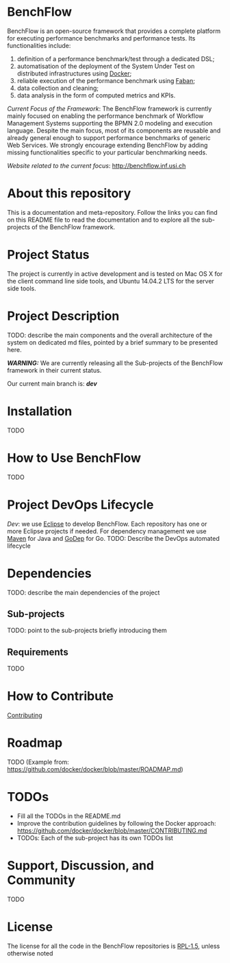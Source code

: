 # BenchFlow
BenchFlow is an open-source framework that provides a complete platform for executing performance benchmarks and performance tests. Its functionalities include:

1. definition of a performance benchmark/test through a dedicated DSL;
2. automatisation of the deployment of the System Under Test on distributed infrastructures using [Docker](https://www.docker.com);
3. reliable execution of the performance benchmark using [Faban](http://faban.org);
4. data collection and cleaning;
5. data analysis in the form of computed metrics and KPIs.

*Current Focus of the Framework*: 
The BenchFlow framework is currently mainly focused on enabling the performance benchmark of Workflow Management Systems supporting the BPMN 2.0 modeling and execution language. Despite the main focus, most of its components are reusable and already general enough to support performance benchmarks of generic Web Services. We strongly encourage extending BenchFlow by adding missing functionalities specific to your particular benchmarking needs. 

*Website related to the current focus*: http://benchflow.inf.usi.ch

# About this repository
This is a documentation and meta-repository. Follow the links you can find on this README file to read the documentation and to explore all the sub-projects of the BenchFlow framework.

# Project Status
The project is currently in active development and is tested on Mac OS X for the client command line side tools, and Ubuntu 14.04.2 LTS for the server side tools. 

# Project Description
TODO: describe the main components and the overall architecture of the system on dedicated md files, pointed by a brief summary to be presented here.

***WARNING:*** We are currently releasing all the Sub-projects of the BenchFlow framework in their current status.

Our current main branch is: ***dev***

# Installation
TODO

# How to Use BenchFlow
TODO

# Project DevOps Lifecycle
*Dev*: we use [Eclipse](https://www.eclipse.org/home/index.php) to develop BenchFlow. Each repository has one or more Eclipse projects if needed. For dependency management we use [Maven](http://maven.apache.org) for Java and [GoDep](https://github.com/tools/godep) for Go.
TODO: Describe the DevOps automated lifecycle

# Dependencies
TODO: describe the main dependencies of the project

## Sub-projects
TODO: point to the sub-projects briefly introducing them

## Requirements
TODO

# How to Contribute
[Contributing](documentation/contributing.md)

# Roadmap
TODO (Example from: https://github.com/docker/docker/blob/master/ROADMAP.md)

# TODOs
* Fill all the TODOs in the README.md
* Improve the contribution guidelines by following the Docker approach: https://github.com/docker/docker/blob/master/CONTRIBUTING.md
* TODOs: Each of the sub-project has its own TODOs list 

# Support, Discussion, and Community
TODO

# License
The license for all the code in the BenchFlow repositories is [RPL-1.5](LICENSE), unless otherwise noted